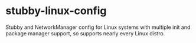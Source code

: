 # stubby-linux-config
Stubby and NetworkManager config for Linux systems with multiple init and package manager support, so supports nearly every Linux distro.
